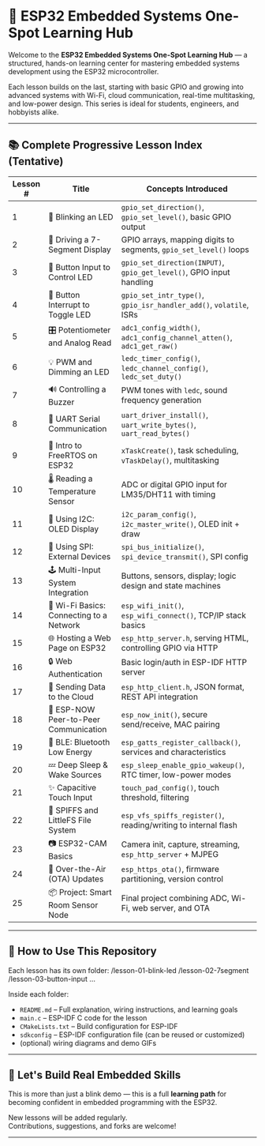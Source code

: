 # 📘 ESP32 Embedded Systems One-Spot Learning Hub

Welcome to the **ESP32 Embedded Systems One-Spot Learning Hub** — a structured, hands-on learning center for mastering embedded systems development using the ESP32 microcontroller.

Each lesson builds on the last, starting with basic GPIO and growing into advanced systems with Wi-Fi, cloud communication, real-time multitasking, and low-power design. This series is ideal for students, engineers, and hobbyists alike.

---

## 📚 Complete Progressive Lesson Index (Tentative)

| Lesson # | Title | Concepts Introduced |
|----------|-------|---------------------|
| 1 | 🔴 Blinking an LED | `gpio_set_direction()`, `gpio_set_level()`, basic GPIO output |
| 2 | 🔢 Driving a 7-Segment Display | GPIO arrays, mapping digits to segments, `gpio_set_level()` loops |
| 3 | 🔘 Button Input to Control LED | `gpio_set_direction(INPUT)`, `gpio_get_level()`, GPIO input handling |
| 4 | 🧲 Button Interrupt to Toggle LED | `gpio_set_intr_type()`, `gpio_isr_handler_add()`, `volatile`, ISRs |
| 5 | 🎛️ Potentiometer and Analog Read | `adc1_config_width()`, `adc1_config_channel_atten()`, `adc1_get_raw()` |
| 6 | 💡 PWM and Dimming an LED | `ledc_timer_config()`, `ledc_channel_config()`, `ledc_set_duty()` |
| 7 | 🔊 Controlling a Buzzer | PWM tones with `ledc`, sound frequency generation |
| 8 | 📡 UART Serial Communication | `uart_driver_install()`, `uart_write_bytes()`, `uart_read_bytes()` |
| 9 | 🧵 Intro to FreeRTOS on ESP32 | `xTaskCreate()`, task scheduling, `vTaskDelay()`, multitasking |
| 10 | 🌡️ Reading a Temperature Sensor | ADC or digital GPIO input for LM35/DHT11 with timing |
| 11 | 🧰 Using I2C: OLED Display | `i2c_param_config()`, `i2c_master_write()`, OLED init + draw |
| 12 | 🔌 Using SPI: External Devices | `spi_bus_initialize()`, `spi_device_transmit()`, SPI config |
| 13 | 🕹️ Multi-Input System Integration | Buttons, sensors, display; logic design and state machines |
| 14 | 📶 Wi-Fi Basics: Connecting to a Network | `esp_wifi_init()`, `esp_wifi_connect()`, TCP/IP stack basics |
| 15 | 🌐 Hosting a Web Page on ESP32 | `esp_http_server.h`, serving HTML, controlling GPIO via HTTP |
| 16 | 🔒 Web Authentication | Basic login/auth in ESP-IDF HTTP server |
| 17 | 📲 Sending Data to the Cloud | `esp_http_client.h`, JSON format, REST API integration |
| 18 | 💬 ESP-NOW Peer-to-Peer Communication | `esp_now_init()`, secure send/receive, MAC pairing |
| 19 | 🧠 BLE: Bluetooth Low Energy | `esp_gatts_register_callback()`, services and characteristics |
| 20 | 💤 Deep Sleep & Wake Sources | `esp_sleep_enable_gpio_wakeup()`, RTC timer, low-power modes |
| 21 | ✨ Capacitive Touch Input | `touch_pad_config()`, touch threshold, filtering |
| 22 | 💾 SPIFFS and LittleFS File System | `esp_vfs_spiffs_register()`, reading/writing to internal flash |
| 23 | 📷 ESP32-CAM Basics | Camera init, capture, streaming, `esp_http_server` + MJPEG |
| 24 | 🔄 Over-the-Air (OTA) Updates | `esp_https_ota()`, firmware partitioning, version control |
| 25 | 📦 Project: Smart Room Sensor Node | Final project combining ADC, Wi-Fi, web server, and OTA |

---

## 🧭 How to Use This Repository

Each lesson has its own folder:
/lesson-01-blink-led
/lesson-02-7segment
/lesson-03-button-input
…

Inside each folder:
- `README.md` – Full explanation, wiring instructions, and learning goals  
- `main.c` – ESP-IDF C code for the lesson  
- `CMakeLists.txt` – Build configuration for ESP-IDF  
- `sdkconfig` – ESP-IDF configuration file (can be reused or customized)  
- (optional) wiring diagrams and demo GIFs  

---

## 🚀 Let's Build Real Embedded Skills

This is more than just a blink demo — this is a full **learning path** for becoming confident in embedded programming with the ESP32.

New lessons will be added regularly.  
Contributions, suggestions, and forks are welcome!

---